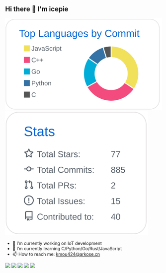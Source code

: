 ## Hi there 👋 I'm icepie

<!--
**kmou424/kmou424** is a ✨ _special_ ✨ repository because its `README.md` (this file) appears on your GitHub profile.

Here are some ideas to get you started:

- 🔭 I’m currently working on ...
- 🌱 I’m currently learning ...
- 👯 I’m looking to collaborate on ...
- 🤔 I’m looking for help with ...
- 💬 Ask me about ...
- 📫 How to reach me: ...
- 😄 Pronouns: ...
- ⚡ Fun fact: ...


[![](https://raw.githubusercontent.com/icepie/icepie/master/profile-summary-card-output/github/0-profile-details.svg)](https://github.com/icepie)
-->


[![](https://raw.githubusercontent.com/icepie/icepie/master/profile-summary-card-output/github/2-most-commit-language.svg)](https://github.com/icepie)
 [![](https://raw.githubusercontent.com/icepie/icepie/master/profile-summary-card-output/github/3-stats.svg)](https://github.com/icepie)


- 🔭 I’m currently working on IoT development
- 🌱 I’m currently learning C/Python/Go/Rust/JavaScript
- 📫 How to reach me: kmou424@arkose.cn

![](https://img.shields.io/badge/Arch_Linux-1793D1?style=flat-square&logo=arch%20linux&logoColor=white) ![](https://img.shields.io/badge/Python-3776AB?style=flat-square&logo=python&logoColor=white) ![](https://img.shields.io/badge/Go-00ADD8?style=flat-square&logo=go&logoColor=white) ![](https://img.shields.io/badge/Git-F05032?style=flat-square&logo=git&logoColor=white) ![](https://img.shields.io/badge/Dokcer-2496ED?style=flat-square&logo=docker&logoColor=white)
